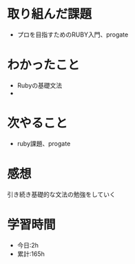 # 取り組んだ課題
  - プロを目指すためのRUBY入門、progate
# わかったこと
  - Rubyの基礎文法
  - 
  
# 次やること
- ruby課題、progate
# 感想
引き続き基礎的な文法の勉強をしていく
# 学習時間
- 今日:2h
- 累計:165h
